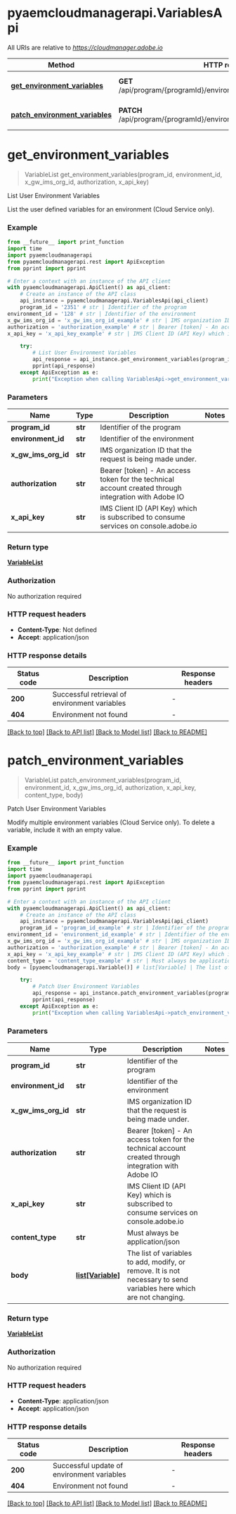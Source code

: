 # pyaemcloudmanagerapi.VariablesApi

All URIs are relative to *https://cloudmanager.adobe.io*

Method | HTTP request | Description
------------- | ------------- | -------------
[**get_environment_variables**](VariablesApi.md#get_environment_variables) | **GET** /api/program/{programId}/environment/{environmentId}/variables | List User Environment Variables
[**patch_environment_variables**](VariablesApi.md#patch_environment_variables) | **PATCH** /api/program/{programId}/environment/{environmentId}/variables | Patch User Environment Variables


# **get_environment_variables**
> VariableList get_environment_variables(program_id, environment_id, x_gw_ims_org_id, authorization, x_api_key)

List User Environment Variables

List the user defined variables for an environment (Cloud Service only).

### Example

```python
from __future__ import print_function
import time
import pyaemcloudmanagerapi
from pyaemcloudmanagerapi.rest import ApiException
from pprint import pprint

# Enter a context with an instance of the API client
with pyaemcloudmanagerapi.ApiClient() as api_client:
    # Create an instance of the API class
    api_instance = pyaemcloudmanagerapi.VariablesApi(api_client)
    program_id = '2351' # str | Identifier of the program
environment_id = '128' # str | Identifier of the environment
x_gw_ims_org_id = 'x_gw_ims_org_id_example' # str | IMS organization ID that the request is being made under.
authorization = 'authorization_example' # str | Bearer [token] - An access token for the technical account created through integration with Adobe IO
x_api_key = 'x_api_key_example' # str | IMS Client ID (API Key) which is subscribed to consume services on console.adobe.io

    try:
        # List User Environment Variables
        api_response = api_instance.get_environment_variables(program_id, environment_id, x_gw_ims_org_id, authorization, x_api_key)
        pprint(api_response)
    except ApiException as e:
        print("Exception when calling VariablesApi->get_environment_variables: %s\n" % e)
```

### Parameters

Name | Type | Description  | Notes
------------- | ------------- | ------------- | -------------
 **program_id** | **str**| Identifier of the program | 
 **environment_id** | **str**| Identifier of the environment | 
 **x_gw_ims_org_id** | **str**| IMS organization ID that the request is being made under. | 
 **authorization** | **str**| Bearer [token] - An access token for the technical account created through integration with Adobe IO | 
 **x_api_key** | **str**| IMS Client ID (API Key) which is subscribed to consume services on console.adobe.io | 

### Return type

[**VariableList**](VariableList.md)

### Authorization

No authorization required

### HTTP request headers

 - **Content-Type**: Not defined
 - **Accept**: application/json

### HTTP response details
| Status code | Description | Response headers |
|-------------|-------------|------------------|
**200** | Successful retrieval of environment variables |  -  |
**404** | Environment not found |  -  |

[[Back to top]](#) [[Back to API list]](../README.md#documentation-for-api-endpoints) [[Back to Model list]](../README.md#documentation-for-models) [[Back to README]](../README.md)

# **patch_environment_variables**
> VariableList patch_environment_variables(program_id, environment_id, x_gw_ims_org_id, authorization, x_api_key, content_type, body)

Patch User Environment Variables

Modify multiple environment variables (Cloud Service only). To delete a variable, include it with an empty value.

### Example

```python
from __future__ import print_function
import time
import pyaemcloudmanagerapi
from pyaemcloudmanagerapi.rest import ApiException
from pprint import pprint

# Enter a context with an instance of the API client
with pyaemcloudmanagerapi.ApiClient() as api_client:
    # Create an instance of the API class
    api_instance = pyaemcloudmanagerapi.VariablesApi(api_client)
    program_id = 'program_id_example' # str | Identifier of the program
environment_id = 'environment_id_example' # str | Identifier of the environment
x_gw_ims_org_id = 'x_gw_ims_org_id_example' # str | IMS organization ID that the request is being made under.
authorization = 'authorization_example' # str | Bearer [token] - An access token for the technical account created through integration with Adobe IO
x_api_key = 'x_api_key_example' # str | IMS Client ID (API Key) which is subscribed to consume services on console.adobe.io
content_type = 'content_type_example' # str | Must always be application/json
body = [pyaemcloudmanagerapi.Variable()] # list[Variable] | The list of variables to add, modify, or remove. It is not necessary to send variables here which are not changing.

    try:
        # Patch User Environment Variables
        api_response = api_instance.patch_environment_variables(program_id, environment_id, x_gw_ims_org_id, authorization, x_api_key, content_type, body)
        pprint(api_response)
    except ApiException as e:
        print("Exception when calling VariablesApi->patch_environment_variables: %s\n" % e)
```

### Parameters

Name | Type | Description  | Notes
------------- | ------------- | ------------- | -------------
 **program_id** | **str**| Identifier of the program | 
 **environment_id** | **str**| Identifier of the environment | 
 **x_gw_ims_org_id** | **str**| IMS organization ID that the request is being made under. | 
 **authorization** | **str**| Bearer [token] - An access token for the technical account created through integration with Adobe IO | 
 **x_api_key** | **str**| IMS Client ID (API Key) which is subscribed to consume services on console.adobe.io | 
 **content_type** | **str**| Must always be application/json | 
 **body** | [**list[Variable]**](Variable.md)| The list of variables to add, modify, or remove. It is not necessary to send variables here which are not changing. | 

### Return type

[**VariableList**](VariableList.md)

### Authorization

No authorization required

### HTTP request headers

 - **Content-Type**: application/json
 - **Accept**: application/json

### HTTP response details
| Status code | Description | Response headers |
|-------------|-------------|------------------|
**200** | Successful update of environment variables |  -  |
**404** | Environment not found |  -  |

[[Back to top]](#) [[Back to API list]](../README.md#documentation-for-api-endpoints) [[Back to Model list]](../README.md#documentation-for-models) [[Back to README]](../README.md)

